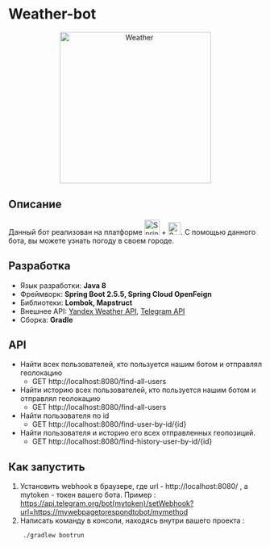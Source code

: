 # Weather-bot
<p align="center"><img src="https://cdn-icons.flaticon.com/png/512/2862/premium/2862807.png?token=exp=1638377311~hmac=176c9e8852135d426b53c5da19c3380e" 
 alt="Weather"  height="300"  />
 
## Описание
Данный бот реализован на платформе <img src="https://cdn-icons.flaticon.com/png/512/644/premium/644609.png?token=exp=1638378826~hmac=7ea05e602325d1bd2d86cd4ae1951106" 
 alt="Spring"  height="30"/> + <img src="https://upload.wikimedia.org/wikipedia/commons/thumb/4/44/Spring_Framework_Logo_2018.svg/1280px-Spring_Framework_Logo_2018.svg.png" 
 alt="Spring"  height="25"/>. С помощью данного бота, вы можете узнать погоду в своем городе.
## Разработка
- Язык разработки: **Java 8**
- Фреймворк: **Spring Boot 2.5.5, Spring Cloud OpenFeign**
- Библиотеки: **Lombok, Mapstruct**
- Внешнее API: [Yandex Weather API](http://http://https://yandex.ru/dev/weather/doc/dg/concepts/about.html), [Telegram API](https://github.com/rubenlagus/TelegramBots/tree/master/telegrambots-spring-boot-starter)
- Сборка: **Gradle**
## API
- Найти всех пользователей, кто пользуется нашим ботом и отправлял геолокацию
	- GET http://localhost:8080/find-all-users
- Найти историю всех пользователей, кто пользуется нашим ботом и отправлял геолокацию
	- GET  http://localhost:8080/find-all-users 
- Найти пользователя по id
	- GET  http://localhost:8080/find-user-by-id/{id}
- Найти пользователя и историю его всех отправленных геопозиций.
	- GET  http://localhost:8080/find-history-user-by-id/{id}
## Как запустить
1. Установить webhook в браузере, где url -  http://localhost:8080/ , а mytoken - токен вашего бота. Пример : https://api.telegram.org/bot(mytoken)/setWebhook?url=https://mywebpagetorespondtobot/mymethod
2. Написать команду в консоли, находясь внутри вашего проекта :
```console
    ./gradlew bootrun
```
